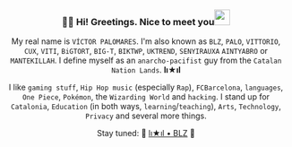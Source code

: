 <h3 align="center">👋🏼 Hi! Greetings. Nice to meet you<img src="https://emojis.slackmojis.com/emojis/images/1579216111/7550/pikachu_wave.gif?1579216111" width="28"/></h3>

<div align="center">
  
My real name is `VÍCTOR PALOMARES`. I'm also known as `BLZ`, `PALO`, `VITTORIO`, `CUX`, `VITI`, `BiGTORT`, `BIG-T`, `BIKTWP`, `UKTREND`, `SENYIRAUXA` `AINTYABRO` or `MANTEKILLAH`. I define myself as an `anarcho-pacifist` guy from the `Catalan Nation Lands`. **lı★ıl**
  
I like `gaming stuff`, `Hip Hop music` (especially `Rap`), `FCBarcelona`, `languages`, `One Piece`, `Pokémon`, the `Wizarding World` and `hacking`. I stand up for `Catalonia`, `Education` (in both ways, `learning`/`teaching`), `Arts`, `Technology`, `Privacy` and several more things.

Stay tuned: 🚧 [lı★ıl • BLZ](https://mantekillah.github.io/palo) 🚧

</div>
